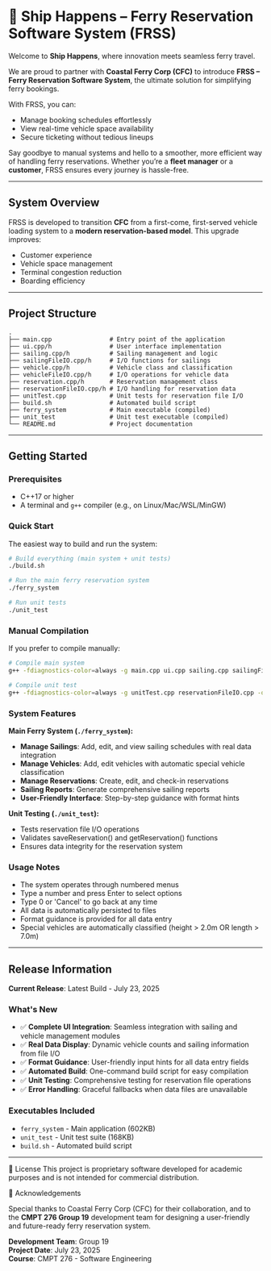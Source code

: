 # 🚢 Ship Happens – Ferry Reservation Software System (FRSS)

Welcome to **Ship Happens**, where innovation meets seamless ferry travel.

We are proud to partner with **Coastal Ferry Corp (CFC)** to introduce **FRSS – Ferry Reservation Software System**, the ultimate solution for simplifying ferry bookings.

With FRSS, you can:
- Manage booking schedules effortlessly  
- View real-time vehicle space availability  
- Secure ticketing without tedious lineups  

Say goodbye to manual systems and hello to a smoother, more efficient way of handling ferry reservations. Whether you’re a **fleet manager** or a **customer**, FRSS ensures every journey is hassle-free.

---

## System Overview

FRSS is developed to transition **CFC** from a first-come, first-served vehicle loading system to a **modern reservation-based model**. This upgrade improves:

- Customer experience  
- Vehicle space management  
- Terminal congestion reduction  
- Boarding efficiency  

---

## Project Structure

```
.
├── main.cpp                # Entry point of the application
├── ui.cpp/h                # User interface implementation
├── sailing.cpp/h           # Sailing management and logic
├── sailingFileIO.cpp/h     # I/O functions for sailings
├── vehicle.cpp/h           # Vehicle class and classification
├── vehicleFileIO.cpp/h     # I/O operations for vehicle data
├── reservation.cpp/h       # Reservation management class
├── reservationFileIO.cpp/h # I/O handling for reservation data
├── unitTest.cpp            # Unit tests for reservation file I/O
├── build.sh                # Automated build script
├── ferry_system            # Main executable (compiled)
├── unit_test               # Unit test executable (compiled)
└── README.md               # Project documentation
```

---

## Getting Started

### Prerequisites

- C++17 or higher
- A terminal and `g++` compiler (e.g., on Linux/Mac/WSL/MinGW)

### Quick Start

The easiest way to build and run the system:

```bash
# Build everything (main system + unit tests)
./build.sh

# Run the main ferry reservation system
./ferry_system

# Run unit tests
./unit_test
```

### Manual Compilation

If you prefer to compile manually:

```bash
# Compile main system
g++ -fdiagnostics-color=always -g main.cpp ui.cpp sailing.cpp sailingFileIO.cpp vehicle.cpp vehicleFileIO.cpp reservation.cpp reservationFileIO.cpp -o ferry_system

# Compile unit test
g++ -fdiagnostics-color=always -g unitTest.cpp reservationFileIO.cpp -o unit_test
```

### System Features

**Main Ferry System (`./ferry_system`):**
- **Manage Sailings**: Add, edit, and view sailing schedules with real data integration
- **Manage Vehicles**: Add, edit vehicles with automatic special vehicle classification
- **Manage Reservations**: Create, edit, and check-in reservations
- **Sailing Reports**: Generate comprehensive sailing reports
- **User-Friendly Interface**: Step-by-step guidance with format hints

**Unit Testing (`./unit_test`):**
- Tests reservation file I/O operations
- Validates saveReservation() and getReservation() functions
- Ensures data integrity for the reservation system

### Usage Notes

- The system operates through numbered menus
- Type a number and press Enter to select options
- Type 0 or 'Cancel' to go back at any time
- All data is automatically persisted to files
- Format guidance is provided for all data entry
- Special vehicles are automatically classified (height > 2.0m OR length > 7.0m)
---

## Release Information

**Current Release**: Latest Build - July 23, 2025

### What's New
- ✅ **Complete UI Integration**: Seamless integration with sailing and vehicle management modules
- ✅ **Real Data Display**: Dynamic vehicle counts and sailing information from file I/O
- ✅ **Format Guidance**: User-friendly input hints for all data entry fields
- ✅ **Automated Build**: One-command build script for easy compilation
- ✅ **Unit Testing**: Comprehensive testing for reservation file operations
- ✅ **Error Handling**: Graceful fallbacks when data files are unavailable

### Executables Included
- `ferry_system` - Main application (602KB)
- `unit_test` - Unit test suite (168KB)
- `build.sh` - Automated build script

---

📜 License
This project is proprietary software developed for academic purposes and is not intended for commercial distribution.

🤝 Acknowledgements

Special thanks to Coastal Ferry Corp (CFC) for their collaboration, and to the **CMPT 276 Group 19** development team for designing a user-friendly and future-ready ferry reservation system.

**Development Team**: Group 19  
**Project Date**: July 23, 2025  
**Course**: CMPT 276 - Software Engineering

